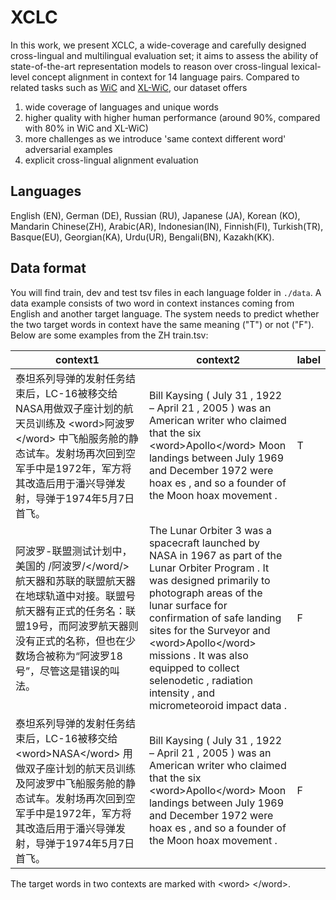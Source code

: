 # XCLC

In this work, we present XCLC, a wide-coverage and carefully designed cross-lingual and multilingual evaluation set; it aims to assess the ability of state-of-the-art representation models to reason over cross-lingual lexical-level concept alignment in context for 14 language pairs. Compared to related tasks such as [WiC](https://pilehvar.github.io/wic/) and [XL-WiC](https://pilehvar.github.io/xlwic/), our dataset offers

1. wide coverage of languages and unique words
2. higher quality with higher human performance (around 90\%, compared with 80\% in WiC and XL-WiC)
3. more challenges as we introduce 'same context different word' adversarial examples
4. explicit cross-lingual alignment evaluation

## Languages

English (EN), German (DE), Russian (RU), Japanese (JA), Korean (KO), Mandarin Chinese(ZH), Arabic(AR), Indonesian(IN), Finnish(FI), Turkish(TR), Basque(EU), Georgian(KA), Urdu(UR), Bengali(BN), Kazakh(KK).

## Data format
You will find train, dev and test tsv files in each language folder in `./data`. A data example consists of two word in context instances coming from English and another target language. The system needs to predict whether the two target words in context have the same meaning ("T") or not ("F"). Below are some examples from the ZH train.tsv:

| context1 | context2 | label  |
|---|---|---|
| 泰坦系列导弹的发射任务结束后，LC-16被移交给NASA用做双子座计划的航天员训练及  \<word\>阿波罗\</word\> 中飞船服务舱的静态试车。发射场再次回到空军手中是1972年，军方将其改造后用于潘兴导弹发射，导弹于1974年5月7日首飞。|  Bill Kaysing ( July 31 , 1922 – April 21 , 2005 ) was an American writer who claimed that the six  \<word\>Apollo\</word\> Moon landings between July 1969 and December 1972 were hoax es , and so a founder of the Moon hoax movement .   |     T
| 阿波罗-联盟测试计划中，美国的  /<word/>阿波罗/</word/> 航天器和苏联的联盟航天器在地球轨道中对接。联盟号航天器有正式的任务名：联盟19号，而阿波罗航天器则没有正式的名称，但也在少数场合被称为“阿波罗18号”，尽管这是错误的叫法。  |  The Lunar Orbiter 3 was a spacecraft launched by NASA in 1967 as part of the Lunar Orbiter Program . It was designed primarily to photograph areas of the lunar surface for confirmation of safe landing sites for the Surveyor and  \<word\>Apollo\</word\> missions . It was also equipped to collect selenodetic , radiation intensity , and micrometeoroid impact data . | F  |
|泰坦系列导弹的发射任务结束后，LC-16被移交给  \<word\>NASA\</word\> 用做双子座计划的航天员训练及阿波罗中飞船服务舱的静态试车。发射场再次回到空军手中是1972年，军方将其改造后用于潘兴导弹发射，导弹于1974年5月7日首飞。|  Bill Kaysing ( July 31 , 1922 – April 21 , 2005 ) was an American writer who claimed that the six  \<word\>Apollo\</word\> Moon landings between July 1969 and December 1972 were hoax es , and so a founder of the Moon hoax movement .   |     F|


The target words in two contexts are marked with \<word\> \</word\>. 

